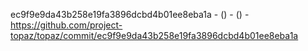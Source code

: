 ec9f9e9da43b258e19fa3896dcbd4b01ee8eba1a -  () -  () - https://github.com/project-topaz/topaz/commit/ec9f9e9da43b258e19fa3896dcbd4b01ee8eba1a
